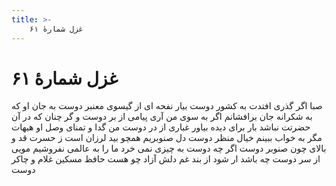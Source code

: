 ```yaml
---
title: >-
    غزل شمارهٔ ۶۱
---
```

# غزل شمارهٔ ۶۱

صبا اگر گذری افتدت به کشور دوست
بیار نفحه ای از گیسوی معنبر دوست
به جان او که به شکرانه جان برافشانم
اگر به سوی من آری پیامی از بر دوست
و گر چنان که در آن حضرتت نباشد بار
برای دیده بیاور غباری از در دوست
من گدا و تمنای وصل او هیهات
مگر به خواب ببینم خیال منظر دوست
دل صنوبریم همچو بید لرزان است
ز حسرت قد و بالای چون صنوبر دوست
اگر چه دوست به چیزی نمی خرد ما را
به عالمی نفروشیم مویی از سر دوست
چه باشد ار شود از بند غم دلش آزاد
چو هست حافظ مسکین غلام و چاکر دوست
